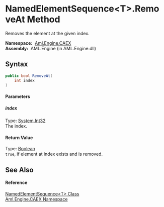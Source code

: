 NamedElementSequence&lt;T>.RemoveAt Method
==========================================
Removes the element at the given index.

  **Namespace:**  [Aml.Engine.CAEX][1]  
  **Assembly:**  AML.Engine (in AML.Engine.dll)

Syntax
------

```csharp
public bool RemoveAt(
	int index
)
```

#### Parameters

##### *index*
Type: [System.Int32][2]  
The index.

#### Return Value
Type: [Boolean][3]  
`true`, if element at index exists and is removed. 

See Also
--------

#### Reference
[NamedElementSequence&lt;T> Class][4]  
[Aml.Engine.CAEX Namespace][1]  

[1]: ../README.md
[2]: https://docs.microsoft.com/dotnet/api/system.int32
[3]: https://docs.microsoft.com/dotnet/api/system.boolean
[4]: README.md
[5]: https://www.automationml.org
[6]: ../../icons/logoShade.png